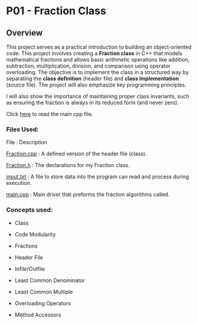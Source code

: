 # P01 - Fraction Class

## Overview

This project serves as a practical introduction to building an object-oriented code. This project involves creating a **Fraction class** in C++ that models mathematical fractions and allows basic arithmetic operations like addition, subtraction, multiplication, division, and comparison using operator overloading. The objective is to implement the class in a structured way by separating the **class definition** (header file) and **class implementation** (source file). The project will also emphasize key programming principles. 

I will also show the importance of maintaining proper class invariants, such as ensuring the fraction is always in its reduced form (and never zero). 

Click [here](https://github.com/aaniaahh/OOP/blob/main/assignments/P01/main.cpp) to read the main cpp file.

### Files Used:

 File            : Description                         

[Fraction.cpp](https://github.com/aaniaahh/OOP/blob/main/assignments/P01/Fraction.cpp) : 
A defined version of the header file (class). 

[Fraction.h](https://github.com/aaniaahh/OOP/blob/main/assignments/P01/Fraction.h) :
The declarations for my Fraction class. 

[input.txt](https://github.com/aaniaahh/OOP/blob/main/assignments/P01/input.txt) :
A file to store data into the program can read and process during execution. 

[main.cpp](https://github.com/aaniaahh/OOP/blob/main/assignments/P01/main.cpp) :
Main driver that preforms the fraction algorithms called. 

### Concepts used:

+ Class

+ Code Modularity

+ Fractions

+ Header File

+ Infile/Outfile

+ Least Common Denominator

+ Least Common Multiple

+ Overloading Operators

+ Method Accessors


